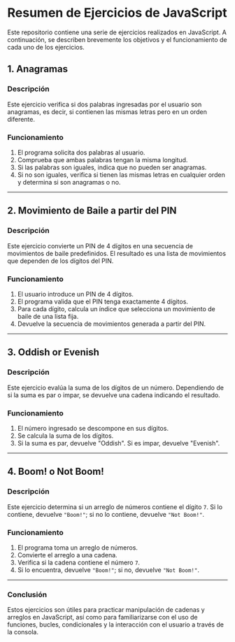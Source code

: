# Resumen de Ejercicios de JavaScript

Este repositorio contiene una serie de ejercicios realizados en JavaScript. A continuación, se describen brevemente los objetivos y el funcionamiento de cada uno de los ejercicios.

## 1. **Anagramas**

### Descripción

Este ejercicio verifica si dos palabras ingresadas por el usuario son anagramas, es decir, si contienen las mismas letras pero en un orden diferente.

### Funcionamiento

1. El programa solicita dos palabras al usuario.
2. Comprueba que ambas palabras tengan la misma longitud.
3. Si las palabras son iguales, indica que no pueden ser anagramas.
4. Si no son iguales, verifica si tienen las mismas letras en cualquier orden y determina si son anagramas o no.

---

## 2. **Movimiento de Baile a partir del PIN**

### Descripción

Este ejercicio convierte un PIN de 4 dígitos en una secuencia de movimientos de baile predefinidos. El resultado es una lista de movimientos que dependen de los dígitos del PIN.

### Funcionamiento

1. El usuario introduce un PIN de 4 dígitos.
2. El programa valida que el PIN tenga exactamente 4 dígitos.
3. Para cada dígito, calcula un índice que selecciona un movimiento de baile de una lista fija.
4. Devuelve la secuencia de movimientos generada a partir del PIN.

---

## 3. **Oddish or Evenish**

### Descripción

Este ejercicio evalúa la suma de los dígitos de un número. Dependiendo de si la suma es par o impar, se devuelve una cadena indicando el resultado.

### Funcionamiento

1. El número ingresado se descompone en sus dígitos.
2. Se calcula la suma de los dígitos.
3. Si la suma es par, devuelve "Oddish". Si es impar, devuelve "Evenish".

---

## 4. **Boom! o Not Boom!**

### Descripción

Este ejercicio determina si un arreglo de números contiene el dígito `7`. Si lo contiene, devuelve `"Boom!"`; si no lo contiene, devuelve `"Not Boom!"`.

### Funcionamiento

1. El programa toma un arreglo de números.
2. Convierte el arreglo a una cadena.
3. Verifica si la cadena contiene el número `7`.
4. Si lo encuentra, devuelve `"Boom!"`; si no, devuelve `"Not Boom!"`.

---

### Conclusión

Estos ejercicios son útiles para practicar manipulación de cadenas y arreglos en JavaScript, así como para familiarizarse con el uso de funciones, bucles, condicionales y la interacción con el usuario a través de la consola.
